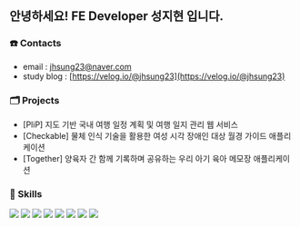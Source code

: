 
## 안녕하세요! FE Developer 성지현 입니다.

### ☎️ Contacts

- email : jhsung23@naver.com
- study blog : [https://velog.io/@jhsung23](https://velog.io/@jhsung23)

### 🗂️ Projects

- [PliP] 지도 기반 국내 여행 일정 계획 및 여행 일지 관리 웹 서비스
- [Checkable] 물체 인식 기술을 활용한 여성 시각 장애인 대상 월경 가이드 애플리케이션
- [Together] 양육자 간 함께 기록하며 공유하는 우리 아기 육아 메모장 애플리케이션

### 📝 Skills

<div>
  <img src="https://img.shields.io/badge/javascript-F7DF1E?style=flat&logo=javascript&logoColor=white">
  <img src="https://img.shields.io/badge/typescript-3178C6?style=flat&logo=typescript&logoColor=white">
  <img src="https://img.shields.io/badge/c++-00599C?style=flat&logo=cplusplus&logoColor=white">
  <img src="https://img.shields.io/badge/react-61DAFB?style=flat&logo=react&logoColor=white">
  <img src="https://img.shields.io/badge/react native-61DAFB?style=flat&logo=react&logoColor=white">
  <img src="https://img.shields.io/badge/android-3DDC84?style=flat&logo=android&logoColor=white">
  <img src="https://img.shields.io/badge/tailwind css-06B6D4?style=flat&logo=tailwindcss&logoColor=white">
  <img src="https://img.shields.io/badge/styled components-DB7093?style=flat&logo=styledcomponents&logoColor=white">
</div>
